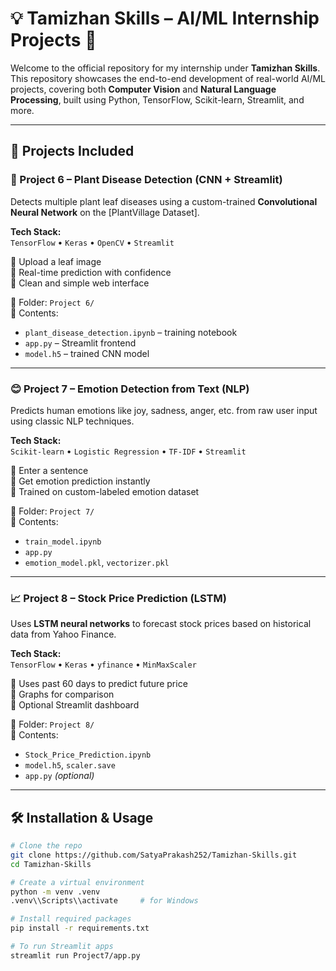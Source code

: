 # 💡 Tamizhan Skills – AI/ML Internship Projects 🚀

Welcome to the official repository for my internship under **Tamizhan Skills**. This repository showcases the end-to-end development of real-world AI/ML projects, covering both **Computer Vision** and **Natural Language Processing**, built using Python, TensorFlow, Scikit-learn, Streamlit, and more.

---

## 📁 Projects Included

### 🌿 Project 6 – Plant Disease Detection (CNN + Streamlit)
Detects multiple plant leaf diseases using a custom-trained **Convolutional Neural Network** on the [PlantVillage Dataset].

**Tech Stack:**  
`TensorFlow` • `Keras` • `OpenCV` • `Streamlit`

🔹 Upload a leaf image  
🔹 Real-time prediction with confidence  
🔹 Clean and simple web interface

📂 Folder: `Project 6/`  
📁 Contents:  
- `plant_disease_detection.ipynb` – training notebook  
- `app.py` – Streamlit frontend  
- `model.h5` – trained CNN model

---

### 😊 Project 7 – Emotion Detection from Text (NLP)
Predicts human emotions like joy, sadness, anger, etc. from raw user input using classic NLP techniques.

**Tech Stack:**  
`Scikit-learn` • `Logistic Regression` • `TF-IDF` • `Streamlit`

🔹 Enter a sentence  
🔹 Get emotion prediction instantly  
🔹 Trained on custom-labeled emotion dataset

📂 Folder: `Project 7/`  
📁 Contents:  
- `train_model.ipynb`  
- `app.py`  
- `emotion_model.pkl`, `vectorizer.pkl`

---

### 📈 Project 8 – Stock Price Prediction (LSTM)
Uses **LSTM neural networks** to forecast stock prices based on historical data from Yahoo Finance.

**Tech Stack:**  
`TensorFlow` • `Keras` • `yfinance` • `MinMaxScaler`

🔹 Uses past 60 days to predict future price  
🔹 Graphs for comparison  
🔹 Optional Streamlit dashboard

📂 Folder: `Project 8/`  
📁 Contents:  
- `Stock_Price_Prediction.ipynb`  
- `model.h5`, `scaler.save`  
- `app.py` *(optional)*

---

## 🛠 Installation & Usage

```bash
# Clone the repo
git clone https://github.com/SatyaPrakash252/Tamizhan-Skills.git
cd Tamizhan-Skills

# Create a virtual environment
python -m venv .venv
.venv\\Scripts\\activate     # for Windows

# Install required packages
pip install -r requirements.txt

# To run Streamlit apps
streamlit run Project7/app.py
